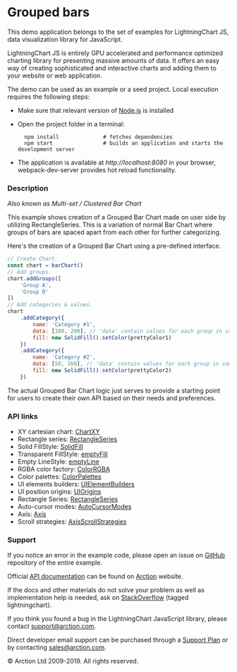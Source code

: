 # Grouped bars

This demo application belongs to the set of examples for LightningChart JS, data visualization library for JavaScript.

LightningChart JS is entirely GPU accelerated and performance optimized charting library for presenting massive amounts of data. It offers an easy way of creating sophisticated and interactive charts and adding them to your website or web application.

The demo can be used as an example or a seed project. Local execution requires the following steps:

- Make sure that relevant version of [Node.js](https://nodejs.org/en/download/) is installed
- Open the project folder in a terminal:

        npm install              # fetches dependencies
        npm start                # builds an application and starts the development server

- The application is available at *http://localhost:8080* in your browser, webpack-dev-server provides hot reload functionality.

### Description 

*Also known as Multi-set / Clustered Bar Chart*

This example shows creation of a Grouped Bar Chart made on user side by utilizing RectangleSeries. This is a variation of normal Bar Chart where groups of bars are spaced apart from each other for further categorizing.

Here's the creation of a Grouped Bar Chart using a pre-defined interface.

```javascript
// Create Chart.
const chart = barChart()
// Add groups.
chart.addGroups([
    'Group A',
    'Group B'
])
// Add categories & values.
chart
    .addCategory({
        name: 'Category #1',
        data: [100, 200], // 'data' contain values for each group in same order as they were defined before.
        fill: new SolidFill().setColor(prettyColor1)
    })
    .addCategory({
        name: 'Category #2',
        data: [50, 160], // 'data' contain values for each group in same order as they were defined before.
        fill: new SolidFill().setColor(prettyColor2)
    })
```

The actual Grouped Bar Chart logic just serves to provide a starting point for users to create their own API based on their needs and preferences.

### API links

* XY cartesian chart: [ChartXY][]
* Rectangle series: [RectangleSeries][]
* Solid FillStyle: [SolidFill][]
* Transparent FillStyle: [emptyFill][]
* Empty LineStyle: [emptyLine][]
* RGBA color factory: [ColorRGBA][]
* Color palettes: [ColorPalettes][]
* UI elements builders: [UIElementBuilders][]
* UI position origins: [UIOrigins][]
* Rectangle Series: [RectangleSeries][]
* Auto-cursor modes: [AutoCursorModes][]
* Axis: [Axis][]
* Scroll strategies: [AxisScrollStrategies][]


### Support

If you notice an error in the example code, please open an issue on [GitHub][0] repository of the entire example.

Official [API documentation][1] can be found on [Arction][2] website.

If the docs and other materials do not solve your problem as well as implementation help is needed, ask on [StackOverflow][3] (tagged lightningchart).

If you think you found a bug in the LightningChart JavaScript library, please contact support@arction.com.

Direct developer email support can be purchased through a [Support Plan][4] or by contacting sales@arction.com.

© Arction Ltd 2009-2019. All rights reserved.

[0]: https://github.com/Arction/
[1]: https://www.arction.com/lightningchart-js-api-documentation/
[2]: https://www.arction.com
[3]: https://stackoverflow.com/questions/tagged/lightningchart
[4]: https://www.arction.com/support-services/

[AutoCursorModes]: https://www.arction.com/lightningchart-js-api-documentation/v1.0.1/enums/autocursormodes.html
[Axis]: https://www.arction.com/lightningchart-js-api-documentation/v1.0.1/classes/axis.html
[AxisScrollStrategies]: https://www.arction.com/lightningchart-js-api-documentation/v1.0.1/globals.html#axisscrollstrategies
[ChartXY]: https://www.arction.com/lightningchart-js-api-documentation/v1.0.1/classes/chartxy.html
[ColorPalettes]: https://www.arction.com/lightningchart-js-api-documentation/v1.0.1/globals.html#colorpalettes
[ColorRGBA]: https://www.arction.com/lightningchart-js-api-documentation/v1.0.1/globals.html#colorrgba
[emptyFill]: https://www.arction.com/lightningchart-js-api-documentation/v1.0.1/globals.html#emptyfill
[emptyLine]: https://www.arction.com/lightningchart-js-api-documentation/v1.0.1/globals.html#emptyline
[RectangleSeries]: https://www.arction.com/lightningchart-js-api-documentation/v1.0.1/classes/rectangleseries.html
[SolidFill]: https://www.arction.com/lightningchart-js-api-documentation/v1.0.1/classes/solidfill.html
[UIElementBuilders]: https://www.arction.com/lightningchart-js-api-documentation/v1.0.1/globals.html#uielementbuilders
[UIOrigins]: https://www.arction.com/lightningchart-js-api-documentation/v1.0.1/globals.html#uiorigins